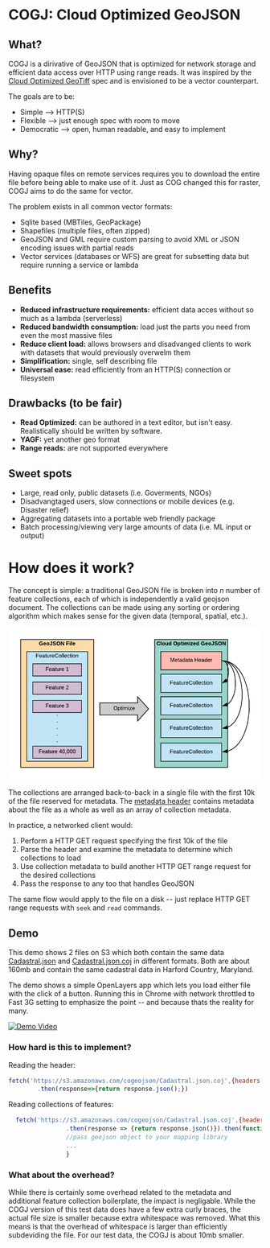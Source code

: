 # COGJ: Cloud Optimized GeoJSON

## What?
COGJ is a dirivative of GeoJSON that is optimized for network storage and efficient data access over HTTP using range reads. It was inspired by the [Cloud Optimized GeoTiff](https://www.cogeo.org/) spec and is envisioned to be a vector  counterpart.

The goals are to be: 
- Simple -->  HTTP(S) 
- Flexible --> just enough spec with room to move
- Democratic --> open, human readable, and easy to implement

## Why?

 Having opaque files on remote services requires you to download the entire file before being able to make use of it. Just as COG changed this for raster, COGJ aims to do the same for vector.

The problem exists in all common vector formats:
- Sqlite based (MBTiles, GeoPackage)
- Shapefiles (multiple files, often zipped)
- GeoJSON and GML require custom parsing to avoid XML or JSON encoding issues with partial reads
- Vector services (databases or WFS) are great for subsetting data but require running a service or lambda 

## Benefits 
- **Reduced infrastructure requirements:** efficient data acces without so much as a lambda (serverless)
- **Reduced bandwidth consumption:** load just the parts you need from even the most massive files 
- **Reduce client load:** allows browsers and disadvanged clients to work with datasets that would previously overwelm them
- **Simplification:** single, self describing file
- **Universal ease:** read efficiently from an HTTP(S) connection or filesystem 

## Drawbacks (to be fair)
- **Read Optimized:** can be authored in a text editor, but isn't easy. Realistically should be written by software.
- **YAGF:** yet another geo format
- **Range reads:** are not supported everywhere 

## Sweet spots
- Large, read only, public datasets (i.e. Goverments, NGOs) 
- Disadvangtaged users, slow connections or mobile devices (e.g. Disaster relief)
- Aggregating datasets into a portable web friendly package
- Batch processing/viewing very large amounts of data (i.e. ML input or output)

# How does it work?

The concept is simple: a traditional GeoJSON file is broken into *n* number of feature collections, each of which is independently a valid geojson document. The collections can be made using any sorting or ordering algorithm which makes sense for the given data (temporal, spatial, etc.).

![COGJ vs GeoJSON](/img/geojson_optimize.png)

The collections are arranged back-to-back in a single file with the first 10k of the file reserved for metadata.  The [metadata header](./spec/readme.md) contains metadata about the file as a whole as well as an array of collection metadata.

In practice, a networked client would:

1. Perform a HTTP GET request specifying the first 10k of the file
2. Parse the header and examine the metadata to determine which collections to load 
3. Use collection metadata to build another HTTP GET range request for the desired collections 
4. Pass the response to any too that handles GeoJSON 

The same flow would apply to the file on a disk -- just replace HTTP GET range requests with `seek` and `read` commands. 


## Demo 

This demo shows 2 files on S3 which both contain the same data [Cadastral.json](https://s3.amazonaws.com/cogeojson/Cadastral.json) and [Cadastral.json.coj](https://s3.amazonaws.com/cogeojson/Cadastral.json.coj) in different formats. Both are about 160mb and contain the same cadastral data in Harford Country, Maryland.

The demo shows a simple OpenLayers app which lets you load either file with the click of a button. Running this in Chrome with network throttled to Fast 3G setting to emphasize the point -- and because thats the reality for many.  

[![Demo Video](/img/coj.png)](https://www.youtube.com/watch?v=YMM2sGZHgoA)

### How hard is this to implement? 

Reading the header: 
```javascript
fetch('https://s3.amazonaws.com/cogeojson/Cadastral.json.coj',{headers: {"Range":"bytes=0-9999"}})
        .then(response=>{return response.json();})
```
Reading collections of features: 
```javascript 
  fetch('https://s3.amazonaws.com/cogeojson/Cadastral.json.coj',{headers: {"Range":"bytes="+start+"-"+end}})
                .then(response => {return response.json()}).then(function(json){ 
                //pass geojson object to your mapping library
                ...
                }
```

### What about the overhead?

While there is certainly some overhead related to the metadata and additional feature collection boilerplate, the impact is negligable. While the COGJ version of this test data does have a few extra curly braces, the actual file size is smaller because extra whitespace was removed. What this means is that the overhead of whitespace is larger than efficiently subdeviding the file. For our test data, the COGJ is about 10mb smaller.

